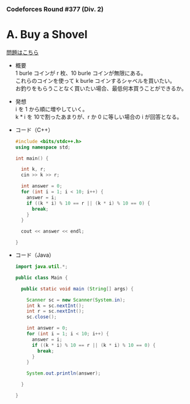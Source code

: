### Codeforces Round #377 (Div. 2)

# A. Buy a Shovel

  [問題はこちら](https://codeforces.com/problemset/problem/732/A)
  
- 概要<br>
  1 burle コインが r 枚、10 burle コインが無限にある。<br>
  これらのコインを使って k burle コインするシャベルを買いたい。<br>
  お釣りをもらうことなく買いたい場合、最低何本買うことができるか。
  
- 発想<br>
  i を 1 から順に増やしていく。<br>
  k * i を 10で割ったあまりが、r か 0 に等しい場合の i が回答となる。
  
  
- コード（C++）

  ```cpp
  #include <bits/stdc++.h>
  using namespace std;

  int main() {

    int k, r;
    cin >> k >> r;

    int answer = 0;
    for (int i = 1; i < 10; i++) {
      answer = i;
      if ((k * i) % 10 == r || (k * i) % 10 == 0) {
        break;
      }
    }

    cout << answer << endl;

  }
  ```
  
- コード（Java）

  ```java
  import java.util.*;

  public class Main {

    public static void main (String[] args) {

      Scanner sc = new Scanner(System.in);
      int k = sc.nextInt();
      int r = sc.nextInt();
      sc.close();

      int answer = 0;
      for (int i = 1; i < 10; i++) {
        answer = i;
        if ((k * i) % 10 == r || (k * i) % 10 == 0) {
          break;
        }
      }

      System.out.println(answer);

    }

  }
  ```
    